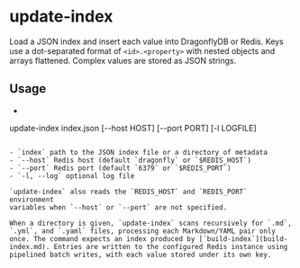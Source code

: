 # update-index

Load a JSON index and insert each value into DragonflyDB or Redis. Keys use a dot-separated format of `<id>.<property>` with nested objects and arrays flattened. Complex values are stored as JSON strings.

## Usage

- ```bash
update-index index.json [--host HOST] [--port PORT] [-l LOGFILE]
```

- `index` path to the JSON index file or a directory of metadata
- `--host` Redis host (default `dragonfly` or `$REDIS_HOST`)
- `--port` Redis port (default `6379` or `$REDIS_PORT`)
- `-l, --log` optional log file

`update-index` also reads the `REDIS_HOST` and `REDIS_PORT` environment
variables when `--host` or `--port` are not specified.

When a directory is given, `update-index` scans recursively for `.md`, `.yml`, and `.yaml` files, processing each Markdown/YAML pair only once. The command expects an index produced by [`build-index`](build-index.md). Entries are written to the configured Redis instance using pipelined batch writes, with each value stored under its own key.
